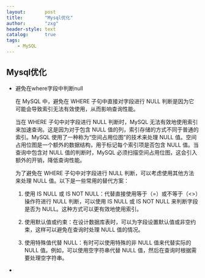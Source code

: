 ```yaml
---
layout:       post
title:        "Mysql优化"
author:       "zxg"
header-style: text
catalog:      true
tags:
    - MySQL
---
```


## Mysql优化

- 避免在where字段中判断null
  
  在 MySQL 中，避免在 WHERE 子句中直接对字段进行 NULL 判断是因为它可能会导致索引无法有效使用，从而影响查询性能。
  
  当在 WHERE 子句中对字段进行 NULL 判断时，MySQL 无法有效地使用索引来加速查询。这是因为对于包含 NULL 值的列，索引存储的方式不同于普通的索引。MySQL 使用了一种称为“空间占用位图”的技术来处理 NULL 值。空间占用位图是一个额外的数据结构，用于标记每个索引项是否包含 NULL 值。当查询中包含对 NULL 值的判断时，MySQL 必须扫描空间占用位图，这会引入额外的开销，降低查询性能。
  
  为了避免在 WHERE 子句中对字段进行 NULL 判断，可以考虑使用其他方法来处理 NULL 值。以下是一些常用的替代方案：
  
  1. 使用 IS NULL 或 IS NOT NULL：代替直接使用等于（=）或不等于（<>）操作符进行 NULL 判断，可以使用 IS NULL 或 IS NOT NULL 来判断字段是否为 NULL。这种方式可以更有效地使用索引。
  
  2. 使用默认值或约束：在设计数据库表时，可以为字段设置默认值或非空约束，这样可以避免在查询时处理 NULL 值的情况。
  
  3. 使用特殊值代替 NULL：有时可以使用特殊的非 NULL 值来代替实际的 NULL 值。例如，可以使用空字符串代替 NULL 值，然后在查询时根据需要处理空字符串。

- 

